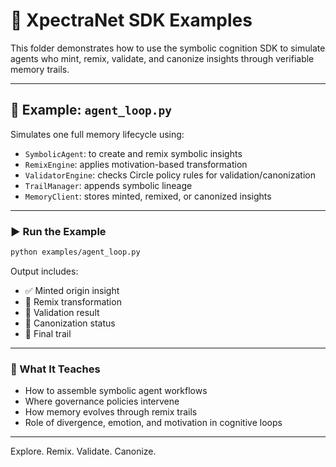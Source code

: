 # 🧠 XpectraNet SDK Examples

This folder demonstrates how to use the symbolic cognition SDK to simulate agents who mint, remix, validate, and canonize insights through verifiable memory trails.

---

## 🔁 Example: `agent_loop.py`

Simulates one full memory lifecycle using:

- `SymbolicAgent`: to create and remix symbolic insights
- `RemixEngine`: applies motivation-based transformation
- `ValidatorEngine`: checks Circle policy rules for validation/canonization
- `TrailManager`: appends symbolic lineage
- `MemoryClient`: stores minted, remixed, or canonized insights

---

### ▶️ Run the Example

```bash
python examples/agent_loop.py
```

Output includes:
- ✅ Minted origin insight
- 🔁 Remix transformation
- 🧠 Validation result
- 📜 Canonization status
- 🧬 Final trail

---

### 🧪 What It Teaches

- How to assemble symbolic agent workflows
- Where governance policies intervene
- How memory evolves through remix trails
- Role of divergence, emotion, and motivation in cognitive loops

---

Explore. Remix. Validate. Canonize.
